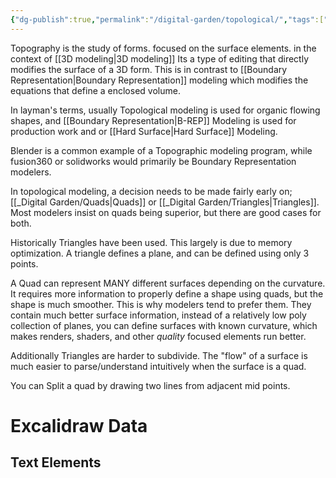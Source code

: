 ```yaml
---
{"dg-publish":true,"permalink":"/digital-garden/topological/","tags":["DigitalGarden"],"noteIcon":"1","created":"2025-04-13T16:50:39.700-04:00","updated":"2025-04-13T17:48:52.194-04:00"}
---
```


Topography is the study of forms. focused on the surface elements. in the context of [[3D modeling\|3D modeling]] Its a type of editing that directly modifies the surface of a 3D form. This is in contrast to [[Boundary Representation\|Boundary Representation]] modeling which modifies the equations that define a enclosed volume.  

In layman's terms, usually Topological modeling is used for organic flowing shapes, and [[Boundary Representation\|B-REP]] Modeling is used for production work and or [[Hard Surface\|Hard Surface]] Modeling. 

 Blender is a common example of a Topographic modeling program, while fusion360 or solidworks would primarily be Boundary Representation modelers.  

In topological modeling, a decision needs to be made fairly early on; [[_Digital Garden/Quads\|Quads]] or [[_Digital Garden/Triangles\|Triangles]].  Most modelers insist on quads being superior, but there are good cases for both.  

Historically Triangles have been used.  This largely is due to memory optimization.  A triangle defines a plane, and can be defined using only 3 points.   

A Quad can represent MANY different surfaces depending on the  curvature. It requires more information to properly define a shape using quads, but the shape is much smoother.   This is why modelers tend to prefer them. They contain much better surface information, instead of a relatively low poly collection of planes, you can define surfaces with known curvature, which makes renders, shaders, and other *quality* focused elements run better.  

Additionally Triangles are harder to subdivide.  The "flow" of a surface is much easier to parse/understand intuitively when the surface is a quad. 

You can Split a quad by drawing two lines from adjacent mid points.
# Excalidraw Data

## Text Elements
